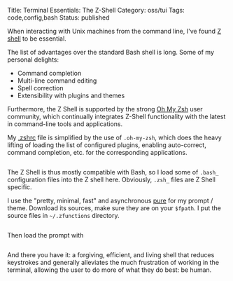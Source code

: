 Title: Terminal Essentials: The Z-Shell 
Category: oss/tui
Tags: code,config,bash
Status: published

When interacting with Unix machines from the command line, I've found [Z shell](http://zsh.sourceforge.net/) to be essential. 

The list of advantages over the standard Bash shell is long. Some of my personal delights:

- Command completion
- Multi-line command editing 
- Spell correction
- Extensibility with plugins and themes

Furthermore, the Z Shell is supported by the strong [Oh My Zsh](https://github.com/robbyrussell/oh-my-zsh) user community, which continually integrates Z-Shell functionality with the latest in command-line tools and applications. 

My [.zshrc](https://github.com/rwev/evix/blob/master/.zshrc) file is simplified by the use of <code class="bash inline">.oh-my-zsh</code>, which does the heavy lifting of loading the list of configured plugins, enabling auto-correct, command completion, etc. for the corresponding applications.

<pre><code class="bash" id=".zshrc.general"></code></pre>

The Z Shell is thus mostly compatible with Bash, so I load some of <code class="bash inline">.bash_</code> configuration files into the Z shell here. Obviously, <code class="bash inline">.zsh_</code> files are Z Shell specific.

I use the "pretty, minimal, fast" and asynchronous [pure](https://github.com/sindresorhus/pure) for my prompt / theme. Download its sources, make sure they are on your <code class="bash inline">$fpath</code>. I put the source files in <code class="bash inline">~/.zfunctions</code> directory. 

<pre><code class="bash" id=".zshrc.zfunctions"></code></pre>

Then load the prompt with 

<pre><code class="bash" id=".zshrc.prompt"></code></pre>

And there you have it: a forgiving, efficient, and living shell that reduces keystrokes and generally alleviates the much frustration of working in the terminal, allowing the user to do more of what they do best: be human. 

<script>

    document.querySelectorAll('code').forEach((block) => {
      hljs.highlightBlock(block);
    });

    loadFileTextElement(
    {
        elementId: ".zshrc.general",
        fileUrl: "https://raw.githubusercontent.com/rwev/evix/master/.zshrc",
        startLine: 0,
        endLine: 47
    }
    );
    loadFileTextElement(
     {
         elementId: ".zshrc.zfunctions",
         fileUrl: "https://raw.githubusercontent.com/rwev/evix/master/.zshrc",
         startLine: 2,
         endLine: 3
     }
    );
    loadFileTextElement(
      {
          elementId: ".zshrc.prompt",
          fileUrl: "https://raw.githubusercontent.com/rwev/evix/master/.zshrc",
          startLine: 47,
          endLine: 49
      }
    );
</script>


 
  
